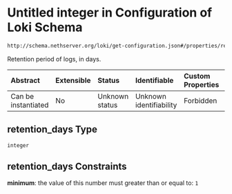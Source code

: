 # Untitled integer in Configuration of Loki Schema

```txt
http://schema.nethserver.org/loki/get-configuration.json#/properties/retention_days
```

Retention period of logs, in days.

| Abstract            | Extensible | Status         | Identifiable            | Custom Properties | Additional Properties | Access Restrictions | Defined In                                                                     |
| :------------------ | :--------- | :------------- | :---------------------- | :---------------- | :-------------------- | :------------------ | :----------------------------------------------------------------------------- |
| Can be instantiated | No         | Unknown status | Unknown identifiability | Forbidden         | Allowed               | none                | [get-configuration.json\*](loki/get-configuration.json "open original schema") |

## retention\_days Type

`integer`

## retention\_days Constraints

**minimum**: the value of this number must greater than or equal to: `1`
